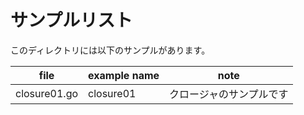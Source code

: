 # サンプルリスト

このディレクトリには以下のサンプルがあります。

|file|example name|note|
|----|------------|----|
|closure01.go|closure01|クロージャのサンプルです|
